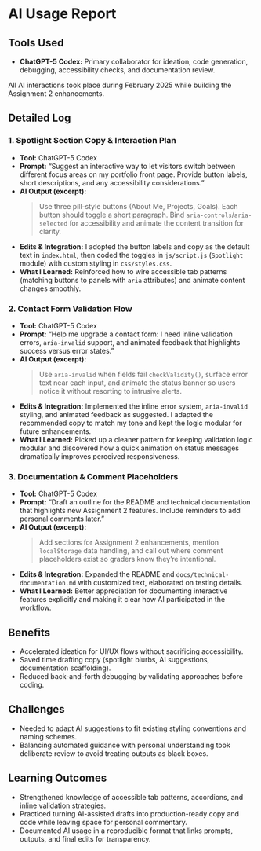 # AI Usage Report

## Tools Used
- **ChatGPT-5 Codex:** Primary collaborator for ideation, code generation, debugging, accessibility checks, and documentation review.

All AI interactions took place during February 2025 while building the Assignment 2 enhancements.

## Detailed Log

### 1. Spotlight Section Copy & Interaction Plan
- **Tool:** ChatGPT-5 Codex  
- **Prompt:** “Suggest an interactive way to let visitors switch between different focus areas on my portfolio front page. Provide button labels, short descriptions, and any accessibility considerations.”  
- **AI Output (excerpt):**
  > Use three pill-style buttons (About Me, Projects, Goals). Each button should toggle a short paragraph. Bind `aria-controls`/`aria-selected` for accessibility and animate the content transition for clarity.
- **Edits & Integration:** I adopted the button labels and copy as the default text in `index.html`, then coded the toggles in `js/script.js` (`Spotlight` module) with custom styling in `css/styles.css`.  
- **What I Learned:** Reinforced how to wire accessible tab patterns (matching buttons to panels with `aria` attributes) and animate content changes smoothly.

### 2. Contact Form Validation Flow
- **Tool:** ChatGPT-5 Codex  
- **Prompt:** “Help me upgrade a contact form: I need inline validation errors, `aria-invalid` support, and animated feedback that highlights success versus error states.”  
- **AI Output (excerpt):**
  > Use `aria-invalid` when fields fail `checkValidity()`, surface error text near each input, and animate the status banner so users notice it without resorting to intrusive alerts.
- **Edits & Integration:** Implemented the inline error system, `aria-invalid` styling, and animated feedback as suggested. I adapted the recommended copy to match my tone and kept the logic modular for future enhancements.  
- **What I Learned:** Picked up a cleaner pattern for keeping validation logic modular and discovered how a quick animation on status messages dramatically improves perceived responsiveness.

### 3. Documentation & Comment Placeholders
- **Tool:** ChatGPT-5 Codex  
- **Prompt:** “Draft an outline for the README and technical documentation that highlights new Assignment 2 features. Include reminders to add personal comments later.”  
- **AI Output (excerpt):**
  > Add sections for Assignment 2 enhancements, mention `localStorage` data handling, and call out where comment placeholders exist so graders know they’re intentional.
- **Edits & Integration:** Expanded the README and `docs/technical-documentation.md` with customized text, elaborated on testing details.  
- **What I Learned:** Better appreciation for documenting interactive features explicitly and making it clear how AI participated in the workflow.

## Benefits
- Accelerated ideation for UI/UX flows without sacrificing accessibility.
- Saved time drafting copy (spotlight blurbs, AI suggestions, documentation scaffolding).
- Reduced back-and-forth debugging by validating approaches before coding.

## Challenges
- Needed to adapt AI suggestions to fit existing styling conventions and naming schemes.
- Balancing automated guidance with personal understanding took deliberate review to avoid treating outputs as black boxes.

## Learning Outcomes
- Strengthened knowledge of accessible tab patterns, accordions, and inline validation strategies.
- Practiced turning AI-assisted drafts into production-ready copy and code while leaving space for personal commentary.
- Documented AI usage in a reproducible format that links prompts, outputs, and final edits for transparency.
